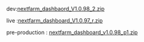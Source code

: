 dev:[nextfarm_dashbaord_V1.0.98_2.zip](https://github.com/user-attachments/files/18582790/nextfarm_dashbaord_V1.0.98_2.zip)



live :[nextfarm_dashboard_V1.0.97_r.zip](https://github.com/user-attachments/files/18558802/nextfarm_dashboard_V1.0.97_r.zip)



pre-production : [nextfarm_dashboard_v1.0.98_p1.zip](https://github.com/user-attachments/files/18574123/nextfarm_dashboard_v1.0.98_p1.zip)
